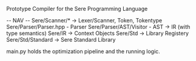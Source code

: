 Prototype Compiler for the Sere Programming Language

-- NAV -- 
Sere/Scanner/* -> Lexer/Scanner, Token, Tokentype
Sere/Parser/Parser.hpp - Parser
Sere/Parser/AST/Visitor - AST -> IR (with type semantics)
Sere/IR -> Context Objects
Sere/Std -> Library Registery
Sere/Std/Standard -> Sere Standard Library

main.py holds the optimization pipeline and the running logic.

